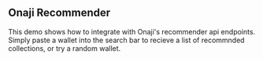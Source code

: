 ## Onaji Recommender

This demo shows how to integrate with Onaji's recommender api endpoints. Simply paste a wallet into the search bar to recieve a list of recommnded collections, or try a random wallet.
